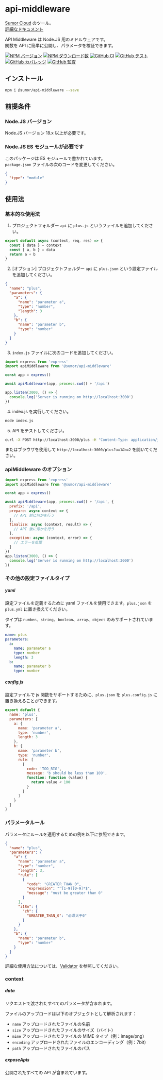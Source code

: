 # api-middleware

[Sumor Cloud](https://sumor.cloud) のツール。  
[詳細なドキュメント](https://sumor.cloud/api-middleware)

API Middleware は Node.JS 用のミドルウェアです。  
関数を API に簡単に公開し、パラメータを検証できます。

[![NPM バージョン](https://img.shields.io/npm/v/@sumor/api-middleware?logo=npm&label=NPM)](https://www.npmjs.com/package/@sumor/api-middleware)
[![NPM ダウンロード数](https://img.shields.io/npm/dw/@sumor/api-middleware?logo=npm&label=Downloads)](https://www.npmjs.com/package/@sumor/api-middleware)
[![GitHub CI](https://img.shields.io/github/actions/workflow/status/sumor-cloud/api-middleware/ci.yml?logo=github&label=CI)](https://github.com/sumor-cloud/api-middleware/actions/workflows/ci.yml)
[![GitHub テスト](https://img.shields.io/github/actions/workflow/status/sumor-cloud/api-middleware/ut.yml?logo=github&label=Test)](https://github.com/sumor-cloud/api-middleware/actions/workflows/ut.yml)
[![GitHub カバレッジ](https://img.shields.io/github/actions/workflow/status/sumor-cloud/api-middleware/coverage.yml?logo=github&label=Coverage)](https://github.com/sumor-cloud/api-middleware/actions/workflows/coverage.yml)
[![GitHub 監査](https://img.shields.io/github/actions/workflow/status/sumor-cloud/api-middleware/audit.yml?logo=github&label=Audit)](https://github.com/sumor-cloud/api-middleware/actions/workflows/audit.yml)

## インストール

```bash
npm i @sumor/api-middleware --save
```

## 前提条件

### Node.JS バージョン

Node.JS バージョン 18.x 以上が必要です。

### Node.JS ES モジュールが必要です

このパッケージは ES モジュールで書かれています。  
`package.json` ファイルの次のコードを変更してください。

```json
{
  "type": "module"
}
```

## 使用法

### 基本的な使用法

1. プロジェクトフォルダー `api` に `plus.js` というファイルを追加してください。

```js
export default async (context, req, res) => {
  const { data } = context
  const { a, b } = data
  return a + b
}
```

2. [オプション] プロジェクトフォルダー `api` に `plus.json` という設定ファイルを追加してください。

```json
{
  "name": "plus",
  "parameters": {
    "a": {
      "name": "parameter a",
      "type": "number",
      "length": 3
    },
    "b": {
      "name": "parameter b",
      "type": "number"
    }
  }
}
```

3. `index.js` ファイルに次のコードを追加してください。

```javascript
import express from 'express'
import apiMiddleware from '@sumor/api-middleware'

const app = express()

await apiMiddleware(app, process.cwd() + '/api')

app.listen(3000, () => {
  console.log('Server is running on http://localhost:3000')
})
```

4. index.js を実行してください。

```bash
node index.js
```

5. API をテストしてください。

```bash
curl -X POST http://localhost:3000/plus -H "Content-Type: application/json" -d '{"a": 1, "b": 2}'
```

またはブラウザを使用して `http://localhost:3000/plus?a=1&b=2` を開いてください。

### apiMiddleware のオプション

```javascript
import express from 'express'
import apiMiddleware from '@sumor/api-middleware'

const app = express()

await apiMiddleware(app, process.cwd() + '/api', {
  prefix: '/api',
  prepare: async context => {
    // API 前に何かを行う
  },
  finalize: async (context, result) => {
    // API 後に何かを行う
  },
  exception: async (context, error) => {
    // エラーを処理
  }
})
app.listen(3000, () => {
  console.log('Server is running on http://localhost:3000')
})
```

### その他の設定ファイルタイプ

##### yaml

設定ファイルを定義するために yaml ファイルを使用できます。`plus.json` を `plus.yml` に置き換えてください。

タイプは `number`、`string`、`boolean`、`array`、`object` のみサポートされています。

```yaml
name: plus
parameters:
  a:
    name: parameter a
    type: number
    length: 3
  b:
    name: parameter b
    type: number
```

##### config.js

設定ファイルで js 関数をサポートするために、`plus.json` を `plus.config.js` に置き換えることができます。

```javascript
export default {
  name: 'plus',
  parameters: {
    a: {
      name: 'parameter a',
      type: 'number',
      length: 3
    },
    b: {
      name: 'parameter b',
      type: 'number',
      rule: [
        {
          code: 'TOO_BIG',
          message: 'b should be less than 100',
          function: function (value) {
            return value < 100
          }
        }
      ]
    }
  }
}
```

### パラメータルール

パラメータにルールを適用するための例を以下に参照できます。

```json
{
  "name": "plus",
  "parameters": {
    "a": {
      "name": "parameter a",
      "type": "number",
      "length": 3,
      "rule": [
        {
          "code": "GREATER_THAN_0",
          "expression": "^[1-9][0-9]*$",
          "message": "must be greater than 0"
        }
      ],
      "i18n": {
        "zh": {
          "GREATER_THAN_0": "必须大于0"
        }
      }
    },
    "b": {
      "name": "parameter b",
      "type": "number"
    }
  }
}
```

詳細な使用方法については、[Validator](https://sumor.cloud/validator/) を参照してください。

### context

##### data

リクエストで渡されたすべてのパラメータが含まれます。

ファイルのアップロードは以下のオブジェクトとして解析されます：

- `name` アップロードされたファイルの名前
- `size` アップロードされたファイルのサイズ（バイト）
- `mime` アップロードされたファイルの MIME タイプ（例：image/png）
- `encoding` アップロードされたファイルのエンコーディング（例：7bit）
- `path` アップロードされたファイルのパス

##### exposeApis

公開されたすべての API が含まれています。

